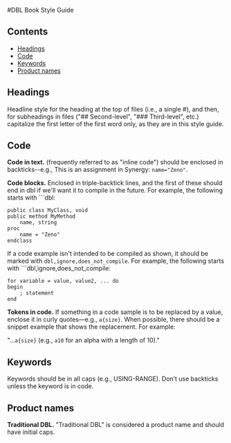 #DBL Book Style Guide

## Contents
- [Headings](#headings)
- [Code](#code)
- [Keywords](#keywords)
- [Product names](#product-names)

## Headings

Headline style for the heading at the top of files (i.e., a single #), and then, for subheadings in files ("## Second-level", "### Third-level", etc.) capitalize the first letter of the first word only, as they are in this style guide. 

## Code 

**Code in text.** (frequently referred to as "inline code") should be enclosed in backticks--e.g., This is an assignment in Synergy: `name="Zeno"`. 

**Code blocks.** Enclosed in triple-backtick lines, and the first of these should end in dbl if we'll want it to compile in the future. For example, the following starts with ```dbl:

```dbl
public class MyClass, void
public method MyMethod
    name, string
proc
    name = "Zeno"
endclass
```
If a code example isn't intended to be compiled as shown, it should be marked with `dbl,ignore,does_not_compile`. For example, the following starts with ```dbl,ignore,does_not_compile:

```dbl,ignore,does_not_compile
for variable = value, value2, ... do
begin
    ; statement
end
```

**Tokens in code.** If something in a code sample is to be replaced by a value, enclose it in curly quotes—e.g., `a{size}`. When possible, there should be a snippet example that shows the replacement. For example: 

"...`a{size}` (e.g., `a10` for an alpha with a length of 10)."

## Keywords
Keywords should be in all caps (e.g., USING-RANGE). Don’t use backticks unless the keyword is in code.
## Product names

**Traditional DBL.** "Traditional DBL" is considered a product name and should have initial caps.
